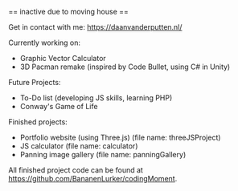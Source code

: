 == inactive due to moving house ==

Get in contact with me: https://daanvanderputten.nl/

Currently working on:
- Graphic Vector Calculator
- 3D Pacman remake (inspired by Code Bullet, using C# in Unity)

Future Projects:
- To-Do list (developing JS skills, learning PHP)
- Conway's Game of Life

Finished projects:
- Portfolio website (using Three.js) (file name: threeJSProject)
- JS calculator (file name: calculator)
- Panning image gallery (file name: panningGallery)

All finished project code can be found at https://github.com/BananenLurker/codingMoment.
